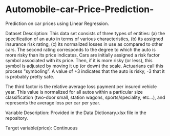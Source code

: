 # Automobile-car-Price-Prediction-
Prediction on car prices using Linear Regression.

Dataset Description:
This data set consists of three types of entities: (a) the specification of an auto in terms of various characteristics, (b) its assigned insurance risk rating, (c) its normalized losses in use as compared to other cars.  The second rating corresponds to the degree to which the auto is more risky than its price indicates. Cars are initially assigned a risk factor symbol associated with its price.   Then, if it is more risky (or less), this symbol is adjusted by moving it up (or down) the scale.  Actuarians call this process "symboling".  A value of +3 indicates that the auto is risky, -3 that it is probably pretty safe.

The third factor is the relative average loss payment per insured vehicle year.  This value is normalized for all autos within a particular size classification (two-door small, station wagons, sports/speciality, etc...), and represents the average loss per car per year.

Variable Description:
  Provided in the Data Dictionary.xlsx file in the repository.

Target variable(price): Continuous
